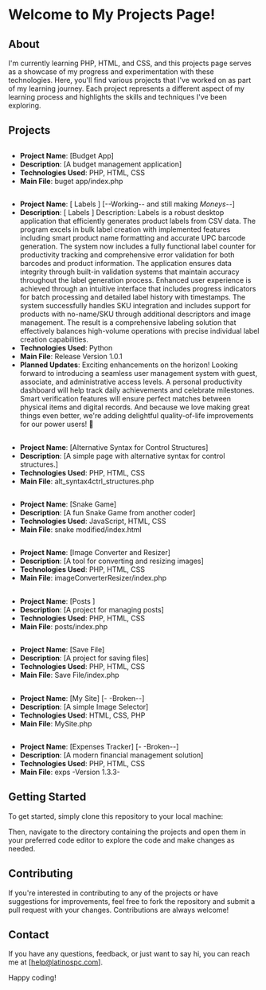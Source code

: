 # Welcome to My Projects Page!

## About

I'm currently learning PHP, HTML, and CSS, and this projects page serves as a showcase of my progress and experimentation with these technologies. Here, you'll find various projects that I've worked on as part of my learning journey. Each project represents a different aspect of my learning process and highlights the skills and techniques I've been exploring.

## Projects
  [//]: <> (**Currently Working ON**: [Budget App])
##
  - **Project Name**: [Budget App]
  - **Description**: [A budget management application]
  - **Technologies Used**: PHP, HTML, CSS
  - **Main File**: buget app/index.php
##
  - **Project Name**: [ Labels ] [--Working-- and still making $Moneys$--]
  - **Description**: [ Labels ] Description: Labels is a robust desktop application that efficiently generates product labels from CSV data.
                        The program excels in bulk label creation with implemented features including smart product name formatting and accurate UPC barcode generation.
                           The system now includes a fully functional label counter for productivity tracking and comprehensive error validation for both barcodes and product information.
                              The application ensures data integrity through built-in validation systems that maintain accuracy throughout the label generation process.
                                 Enhanced user experience is achieved through an intuitive interface that includes progress indicators for batch processing and detailed label history with timestamps.
                                    The system successfully handles SKU integration and includes support for products with no-name/SKU through additional descriptors and image management.
                                        The result is a comprehensive labeling solution that effectively balances high-volume operations with precise individual label creation capabilities.
  - **Technologies Used**: Python
  - **Main File**: Release Version 1.0.1
  - **Planned Updates**: Exciting enhancements on the horizon!
                           Looking forward to introducing a seamless user management system with guest, associate, and administrative access levels.
                              A personal productivity dashboard will help track daily achievements and celebrate milestones.
                                 Smart verification features will ensure perfect matches between physical items and digital records.
                                    And because we love making great things even better, we're adding delightful quality-of-life improvements for our power users! 🚀
##
  - **Project Name**: [Alternative Syntax for Control Structures]
  - **Description**: [A simple page with alternative syntax for control structures.]
  - **Technologies Used**: PHP, HTML, CSS
  - **Main File**: alt_syntax4ctrl_structures.php
##
  - **Project Name**: [Snake Game]
  - **Description**: [A fun Snake Game from another coder]
  - **Technologies Used**: JavaScript, HTML, CSS
  - **Main File**: snake modified/index.html
##
  - **Project Name**: [Image Converter and Resizer]
  - **Description**: [A tool for converting and resizing images]
  - **Technologies Used**: PHP, HTML, CSS
  - **Main File**: imageConverterResizer/index.php
##
  - **Project Name**: [Posts ]
  - **Description**: [A project for managing posts]
  - **Technologies Used**: PHP, HTML, CSS
  - **Main File**: posts/index.php
##
  - **Project Name**: [Save File]
  - **Description**: [A project for saving files]
  - **Technologies Used**: PHP, HTML, CSS
  - **Main File**: Save File/index.php
##
  - **Project Name**: [My Site] [- -Broken--]
  - **Description**: [A simple Image Selector]
  - **Technologies Used**: HTML, CSS, PHP
  - **Main File**: MySite.php
##
  - **Project Name**: [Expenses Tracker] [- -Broken--]
  - **Description**: [A modern financial management solution]
  - **Technologies Used**: PHP, HTML, CSS
  - **Main File**: exps -Version 1.3.3-
##
## Getting Started

To get started, simply clone this repository to your local machine:

Then, navigate to the directory containing the projects and open them in your preferred code editor to explore the code and make changes as needed.

## Contributing

If you're interested in contributing to any of the projects or have suggestions for improvements, feel free to fork the repository and submit a pull request with your changes. Contributions are always welcome!

## Contact

If you have any questions, feedback, or just want to say hi, you can reach me at [help@latinospc.com].

Happy coding!
